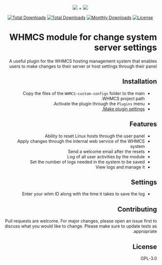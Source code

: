 <p align="center">
<img src="https://user-images.githubusercontent.com/3329008/112176051-657fac80-8c15-11eb-87c1-d48fa0942392.png" /> + 
<img src="https://user-images.githubusercontent.com/3329008/114273459-59765600-9a2f-11eb-922c-1b7b6f3f037e.png" />
</p>
<p align="center">
  <a href="https://packagist.org/packages/pejmankheyri/whmcs-custom-configs"><img src="https://poser.pugx.org/pejmankheyri/whmcs-custom-configs/v/stable" alt="Total Downloads"></a>
<a href="https://packagist.org/packages/pejmankheyri/whmcs-custom-configs"><img src="https://img.shields.io/packagist/dt/pejmankheyri/whmcs-custom-configs" alt="Total Downloads"></a>
  <a href="https://packagist.org/packages/pejmankheyri/whmcs-custom-configs"><img src="https://poser.pugx.org/pejmankheyri/whmcs-custom-configs/d/monthly" alt="Monthly Downloads"></a>
<a href="https://packagist.org/packages/pejmankheyri/whmcs-custom-configs"><img src="https://img.shields.io/github/license/pejmankheyri/whmcs-custom-configs" alt="License"></a>
</p>
<div dir="rtl">

# WHMCS module for change system server settings

A useful plugin for the WHMCS hosting management system that enables users to make changes to their server or host settings through their panel
  
## Installation

* Copy the files of the `WHMCS-custom-configs` folder to the main WHMCS project path.
* Activate the plugin through the `Plugins` menu.
* [Make plugin settings.](https://github.com/pejmankheyri/WHMCS-custom-configs#%D8%AA%D9%86%D8%B8%DB%8C%D9%85%D8%A7%D8%AA)

## Features

* Ability to reset Linux hosts through the user panel
* Apply changes through the internal web service of the WHMCS system
* Send a welcome email after the resets
* Log of all user activities by the module
* Set the number of logs needed in the system to be saved
* View logs and manage it

## Settings

* Enter your whm ID along with the time it takes to save the log
  
## Contributing

Pull requests are welcome. For major changes, please open an issue first to discuss what you would like to change.
Please make sure to update tests as appropriate.
  
## License

GPL-3.0

</div>
